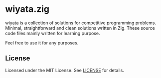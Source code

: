 # wiyata.zig

wiyata is a collection of solutions for competitive programming problems.
Minimal, straightforward and clean solutions written in Zig.
These source code files mainly written for learning purpose.

Feel free to use it for any purposes.

## License

Licensed under the MIT License. See [LICENSE](LICENSE) for details.
